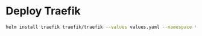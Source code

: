 # Deploy Traefik
```bash
helm install traefik traefik/traefik --values values.yaml --namespace traefik
```
